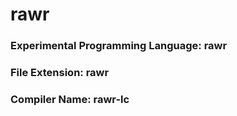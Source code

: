 # rawr

### Experimental Programming Language: <b>rawr</b>

### File Extension: <b>rawr</b>

### Compiler Name: <b>rawr-lc</b>
